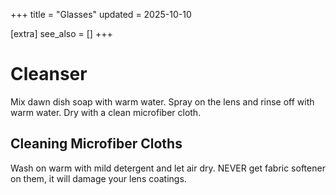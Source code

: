 +++
title = "Glasses"
updated = 2025-10-10

[extra]
see_also = []
+++

# Cleanser
Mix dawn dish soap with warm water. Spray on the lens and rinse off with warm water. Dry with a clean microfiber cloth.

## Cleaning Microfiber Cloths
Wash on warm with mild detergent and let air dry. NEVER get fabric softener on them, it will damage your lens coatings.
